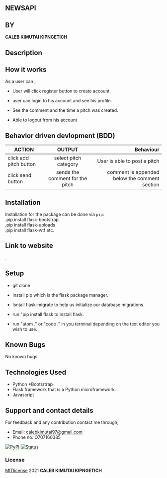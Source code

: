 ## NEWSAPI 
## BY
**CALEB KIMUTAI KIPNGETICH**

## Description

 
## How it works 
As a user can ;
* User will click register button to create account.
* user can login to his account and see his profile.
 
* See the comment and the time a pitch was created.

* Able to logout from his account

## Behavior driven devlopment (BDD)

| ACTION        | OUTPUT              | Behaviour                                         |
| ---------------- |:--------------------:| -------------------------------------------------:|
| click add pitch button          |select pitch category  | User is able to post a pitch |
| click send button    |sends the comment for the pitch  |  comment is appended below the comment section                 |

## Installation

Installation for the package can be done via `pip`: <br>
.pip install flask-bootstrap <br>
.pip install flask-uploads <br>
.pip install flask-wtf etc.

## Link to website
. 


## Setup
* git clone 

* Install pip which is the flask package manager.
* Isntall flask-migrate to help us initialize our database migrations.
* run "pip install flask to install flask.
* run "atom ." or "code ." in you terminal depending on the text editor you wish to use.

## Known Bugs
No known bugs.

## Technologies Used
* Python
*Bootsrtrap
* Flask framework that is a Python microframework.
* Javascript


## Support and contact details
For feedback and any contribution contact me through;
* Email: calebkimutai97@gmail.com
* Phone no: O707160385


[![PyPI](https://img.shields.io/pypi/v/newsapi-python.svg)](https://pypi.org/project/newsapi-python/)
[![Status](https://img.shields.io/pypi/status/newsapi-python.svg)](https://pypi.org/project/newsapi-python/)


### License
[MITlicense](LICENSE) 2021 **CALEB KIMUTAI KIPNGETICH**